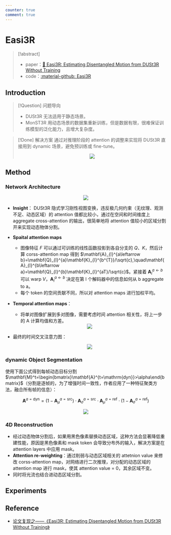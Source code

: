 ```yaml
---
counter: true
comment: true
---
```


# Easi3R

> [!abstract]
> - paper：[:book: Easi3R: Estimating Disentangled Motion from DUSt3R Without Training](https://arxiv.org/abs/2503.24391)
> - code：[:material-github: Easi3R](https://github.com/Inception3D/Easi3R)

## Introduction

> [!Question] 问题导向
> - DUSt3R 无法适用于静态场景。
> - MonST3R 用动态场景的数据集重新训练，但是数据有限，很难保证训练模型的泛化能力，且增大复杂度。

> [!Done] 解决方案
> 通过对推理阶段的 attention 的调整来实现将 DUSt3R 直接用到 dynamic 场景，避免预训练或 fine-tune。
> <center><img src="https://cdn.jsdelivr.net/gh/jujimeizuo/note@gh-pages/assets/images/cv/slam/easi3r-0.jpg"></center>

## Method

### Network Architecture

<center><img src="https://cdn.jsdelivr.net/gh/jujimeizuo/note@gh-pages/assets/images/cv/slam/easi3r-1.jpg"></center>

- **Insight**： DUSt3R 隐式学习刚性视图变换，违反极几何约束（无纹理、观测不足、动态区域）的 attention 值都比较小，通过在空间和时间维度上 aggregate cross-attention 的输出，很简单地将 attention 值较小的区域分割开来实现动态物体分割。
- **Spaital attention maps**
    - 图像特征 $F$ 可以通过可训练的线性函数投影到各自分支的 $Q、K$，然后计算 corss-attention map 得到 $\mathbf{A}_{l}^{a\leftarrow b}=\mathbf{Q}_{l}^{a}\mathbf{K}_{l}^{b^{T}}/\sqrt{c},\quad\mathbf{A}_{l}^{b\leftarrow a}=\mathbf{Q}_{l}^{b}\mathbf{K}_{l}^{aT}/\sqrt{c}$。紧接着 $\mathbf{A}_{l}^{a\leftarrow b}$ 可以 warp $V$，$\mathbf{A}_{l}^{a\leftarrow b}$ 决定在第 l 个解码器中的信息如何从 b aggregate to a。
    - 每个 token 的空间贡献不同，所以对 attention maps 进行加权平均。
- **Temporal attention maps**：
    - 将单对图像扩展到多对图像，需要考虑时间 attention 相关性，将上一步的 A 计算均值和方差。

    <center><img src="https://cdn.jsdelivr.net/gh/jujimeizuo/note@gh-pages/assets/images/cv/slam/easi3r-4.jpg"></center>

- 最终的时间交叉注意力图：

    <center><img src="https://cdn.jsdelivr.net/gh/jujimeizuo/note@gh-pages/assets/images/cv/slam/easi3r-2.jpg"></center>

### dynamic Object Segmentation

使用下面公式得到每帧动态目标分割 $\mathbf{M}^t=\begin{bmatrix}\mathbf{A}^{t=\mathrm{dyn}}>\alpha\end{bmatrix}$（分割是逐帧的，为了增强时间一致性，作者应用了一种特征聚类方法，融合所有帧的信息）：

$$
\mathbf{A}^{a=\mathrm{dyn}}=(1-\mathbf{A}_{\mu}^{a=\mathrm{src}})\cdot\mathbf{A}_{\sigma}^{a=\mathrm{src}}\cdot\mathbf{A}_{\mu}^{a=\mathrm{ref}}\cdot(1-\mathbf{A}_{\sigma}^{a=\mathrm{ref}})
$$

<center><img src="https://cdn.jsdelivr.net/gh/jujimeizuo/note@gh-pages/assets/images/cv/slam/easi3r-3.jpg"></center>

### 4D Reconstruction

- 经过动态物体分割后，如果用黑色像素替换动态区域，这种方法会显著降低重建性能，原因是黑色像素和 mask token 会导致分布外的输入，解决方案是在 attention layers 中应用 mask。
- **Attention re-weighting**：通过削弱与动态区域相关的 attetnion value 来修改 corss-attention map，对网络进行二次推理，对分配的动态区域的 attention map 进行 mask，使其 attention value = 0，其余区域不变。
- 同时将光流也结合进动态区域分割。

## Experiments

## Reference

- [论文复现之——《Easi3R: Estimating Disentangled Motion from DUSt3R Without Training》](https://kwanwaipang.github.io/Easi3R/)